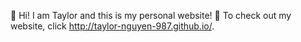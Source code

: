 🌴 Hi! I am Taylor and this is my personal website! 🌴
To check out my website, click http://taylor-nguyen-987.github.io/.
